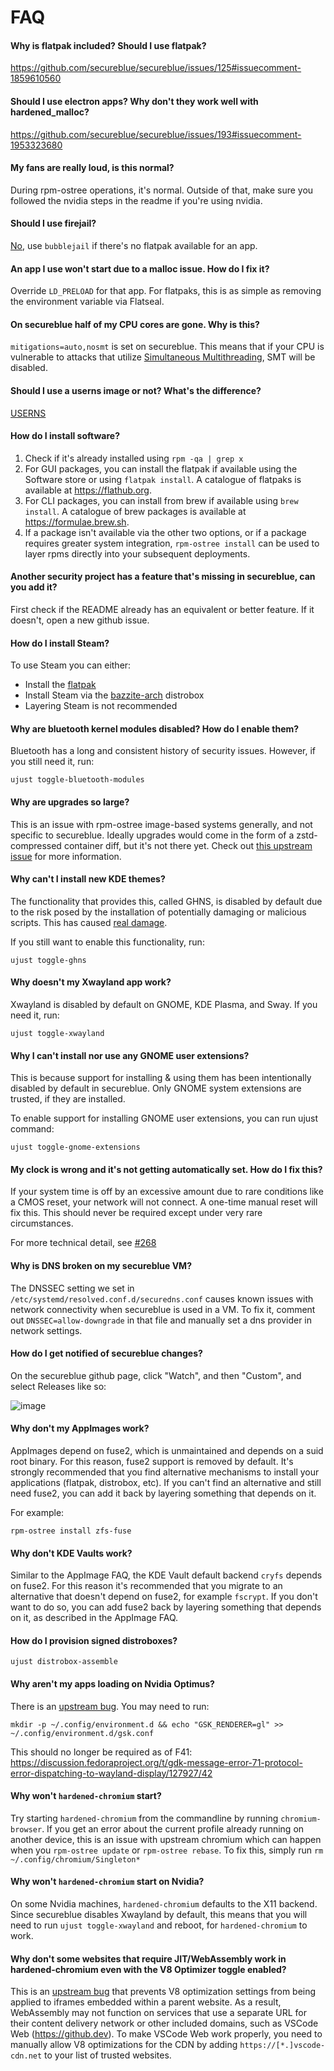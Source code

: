# FAQ

#### Why is flatpak included? Should I use flatpak?

https://github.com/secureblue/secureblue/issues/125#issuecomment-1859610560

#### Should I use electron apps? Why don't they work well with hardened_malloc?

https://github.com/secureblue/secureblue/issues/193#issuecomment-1953323680

#### My fans are really loud, is this normal?

During rpm-ostree operations, it's normal. Outside of that, make sure you followed the nvidia steps in the readme if you're using nvidia.

#### Should I use firejail?

[No](https://madaidans-insecurities.github.io/linux.html#firejail), use ``bubblejail`` if there's no flatpak available for an app.

#### An app I use won't start due to a malloc issue. How do I fix it?

Override `LD_PRELOAD` for that app. For flatpaks, this is as simple as removing the environment variable via Flatseal.

#### On secureblue half of my CPU cores are gone. Why is this?

`mitigations=auto,nosmt` is set on secureblue. This means that if your CPU is vulnerable to attacks that utilize [Simultaneous Multithreading](https://en.wikipedia.org/wiki/Simultaneous_multithreading), SMT will be disabled.

#### Should I use a userns image or not? What's the difference?

[USERNS](USERNS.md)

#### How do I install software?

1. Check if it's already installed using `rpm -qa | grep x`
2. For GUI packages, you can install the flatpak if available using the Software store or using `flatpak install`. A catalogue of flatpaks is available at https://flathub.org.
3. For CLI packages, you can install from brew if available using `brew install`. A catalogue of brew packages is available at https://formulae.brew.sh.
4. If a package isn't available via the other two options, or if a package requires greater system integration, `rpm-ostree install` can be used to layer rpms directly into your subsequent deployments.

#### Another security project has a feature that's missing in secureblue, can you add it?

First check if the README already has an equivalent or better feature. If it doesn't, open a new github issue.

#### How do I install Steam?

To use Steam you can either:

- Install the [flatpak](https://flathub.org/apps/com.valvesoftware.Steam)
- Install Steam via the [bazzite-arch](https://github.com/ublue-os/bazzite-arch) distrobox
- Layering Steam is not recommended

#### Why are bluetooth kernel modules disabled? How do I enable them?

Bluetooth has a long and consistent history of security issues. However, if you still need it, run:

```
ujust toggle-bluetooth-modules
```

#### Why are upgrades so large?

This is an issue with rpm-ostree image-based systems generally, and not specific to secureblue. Ideally upgrades would come in the form of a zstd-compressed container diff, but it's not there yet. Check out [this upstream issue](https://github.com/coreos/rpm-ostree/issues/4012) for more information.

#### Why can't I install new KDE themes?

The functionality that provides this, called GHNS, is disabled by default due to the risk posed by the installation of potentially damaging or malicious scripts. This has caused [real damage](https://blog.davidedmundson.co.uk/blog/kde-store-content/).

If you still want to enable this functionality, run:

```
ujust toggle-ghns
```

#### Why doesn't my Xwayland app work?

Xwayland is disabled by default on GNOME, KDE Plasma, and Sway. If you need it, run:

```
ujust toggle-xwayland
```

#### Why I can't install nor use any GNOME user extensions?

This is because support for installing & using them has been intentionally disabled by default in secureblue.
Only GNOME system extensions are trusted, if they are installed.

To enable support for installing GNOME user extensions, you can run ujust command:

```
ujust toggle-gnome-extensions
```

#### My clock is wrong and it's not getting automatically set. How do I fix this?

If your system time is off by an excessive amount due to rare conditions like a CMOS reset, your network will not connect. A one-time manual reset will fix this. This should never be required except under very rare circumstances.

For more technical detail, see [#268](https://github.com/secureblue/secureblue/issues/268)

#### Why is DNS broken on my secureblue VM?

The DNSSEC setting we set in `/etc/systemd/resolved.conf.d/securedns.conf` causes known issues with network connectivity when secureblue is used in a VM. To fix it, comment out `DNSSEC=allow-downgrade` in that file and manually set a dns provider in network settings.

#### How do I get notified of secureblue changes?

On the secureblue github page, click "Watch", and then "Custom", and select Releases like so:

![image](https://github.com/user-attachments/assets/38146394-f730-4b84-8bfa-4fbbf29350ff)

#### Why don't my AppImages work?

AppImages depend on fuse2, which is unmaintained and depends on a suid root binary. For this reason, fuse2 support is removed by default. It's strongly recommended that you find alternative mechanisms to install your applications (flatpak, distrobox, etc). If you can't find an alternative and still need fuse2, you can add it back by layering something that depends on it.

For example:

```
rpm-ostree install zfs-fuse
```

#### Why don't KDE Vaults work?

Similar to the AppImage FAQ, the KDE Vault default backend `cryfs` depends on fuse2. For this reason it's recommended that you migrate to an alternative that doesn't depend on fuse2, for example `fscrypt`. If you don't want to do so, you can add fuse2 back by layering something that depends on it, as described in the AppImage FAQ.

#### How do I provision signed distroboxes?

```
ujust distrobox-assemble
```

#### Why aren't my apps loading on Nvidia Optimus?

There is an [upstream bug](https://discussion.fedoraproject.org/t/gdk-message-error-71-protocol-error-dispatching-to-wayland-display/127927/21). You may need to run:

```
mkdir -p ~/.config/environment.d && echo "GSK_RENDERER=gl" >> ~/.config/environment.d/gsk.conf
```

This should no longer be required as of F41: https://discussion.fedoraproject.org/t/gdk-message-error-71-protocol-error-dispatching-to-wayland-display/127927/42

#### Why won't `hardened-chromium` start?
Try starting `hardened-chromium` from the commandline by running `chromium-browser`. If you get an error about the current profile already running on another device, this is an issue with upstream chromium which can happen when you `rpm-ostree update` or `rpm-ostree rebase`. To fix this, simply run `rm ~/.config/chromium/Singleton*`

#### Why won't `hardened-chromium` start on Nvidia?

On some Nvidia machines, `hardened-chromium` defaults to the X11 backend. Since secureblue disables Xwayland by default, this means that you will need to run `ujust toggle-xwayland` and reboot, for `hardened-chromium` to work.

#### Why don't some websites that require JIT/WebAssembly work in hardened-chromium even with the V8 Optimizer toggle enabled?

This is an [upstream bug](https://issues.chromium.org/issues/373893056) that prevents V8 optimization settings from being applied to iframes embedded within a parent website. As a result, WebAssembly may not function on services that use a separate URL for their content delivery network or other included domains, such as VSCode Web (https://github.dev). To make VSCode Web work properly, you need to manually allow V8 optimizations for the CDN by adding `https://[*.]vscode-cdn.net` to your list of trusted websites.
